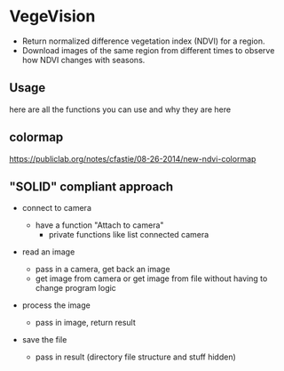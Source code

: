 # VegeVision

- Return normalized difference vegetation index (NDVI) for a region.
- Download images of the same region from different times to observe how NDVI changes with seasons.

## Usage

here are all the functions you can use and why they are here


## colormap
https://publiclab.org/notes/cfastie/08-26-2014/new-ndvi-colormap

## "SOLID" compliant approach

- connect to camera
   -  have a function "Attach to camera"
        - private functions like list connected camera

- read an image
    - pass in a camera, get back an image
    - get image from camera or get image from file without having to change program logic

- process the image
    - pass in image, return result

- save the file
    - pass in result (directory file structure and stuff hidden)
